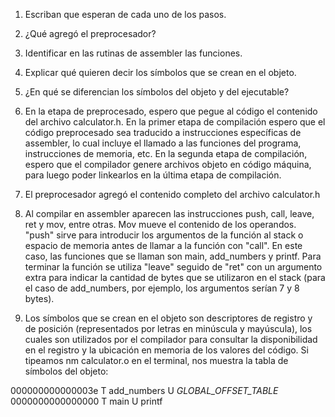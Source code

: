 1. Escriban que esperan de cada uno de los pasos.
2. ¿Qué agregó el preprocesador?
3. Identificar en las rutinas de assembler las funciones.
4. Explicar qué quieren decir los símbolos que se crean en el objeto.
5. ¿En qué se diferencian los símbolos del objeto y del ejecutable?


1. En la etapa de preprocesado, espero que pegue al código el contenido del archivo calculator.h. En la primer etapa de compilación espero que el código preprocesado sea traducido a instrucciones específicas de assembler, lo cual incluye el llamado a las funciones del programa, instrucciones de memoria, etc. En la segunda etapa de compilación, espero que el compilador genere archivos objeto en código máquina, para luego poder linkearlos en la última etapa de compilación.  
2. El preprocesador agregó el contenido completo del archivo calculator.h
3. Al compilar en assembler aparecen las instrucciones  push, call, leave, ret y mov, entre otras. Mov mueve el contenido de los operandos. "push" sirve para introducir los argumentos de la función al stack o espacio de memoria antes de llamar a la función con "call". En este caso, las funciones que se llaman son main, add_numbers y printf. Para terminar la función se utiliza "leave" seguido de "ret" con un argumento extra para indicar la cantidad de bytes que se utilizaron en el stack (para el caso de add_numbers, por ejemplo, los argumentos serían 7 y 8 bytes).

4. Los símbolos que se crean en el objeto son descriptores de registro y de posición (representados por letras en minúscula y mayúscula), los cuales son utilizados por el compilador para consultar la disponibilidad en el registro y la ubicación en memoria de los valores del código. 
Si tipeamos nm calculator.o en el terminal, nos muestra la tabla de símbolos del objeto: 

000000000000003e T add_numbers
                 U _GLOBAL_OFFSET_TABLE_
0000000000000000 T main
                 U printf


